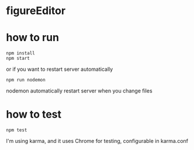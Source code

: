 # figureEditor
# how to run
	npm install
	npm start
or if you want to restart server automatically 
	
	npm run nodemon

nodemon automatically restart server when you change files

# how to test
	npm test

I'm using karma, and it uses Chrome for testing, configurable in karma.conf
